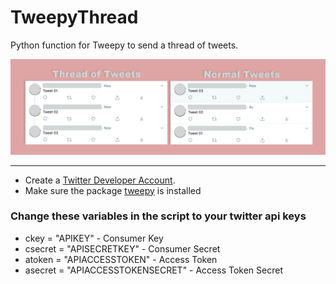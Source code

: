 # TweepyThread
Python function for Tweepy to send a thread of tweets.

![ThreadVNormalTweets](images/threadvnormaltweets.jpeg)

---

- Create a [Twitter Developer Account](https://developer.twitter.com/).
- Make sure the package [tweepy](https://www.tweepy.org/) is installed

### Change these variables in the script to your twitter api keys
- ckey = "APIKEY" - Consumer Key
- csecret = "APISECRETKEY" - Consumer Secret
- atoken = "APIACCESSTOKEN" - Access Token
- asecret = "APIACCESSTOKENSECRET" - Access Token Secret


